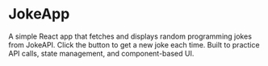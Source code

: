 # JokeApp
A simple React app that fetches and displays random programming jokes from JokeAPI. Click the button to get a new joke each time. Built to practice API calls, state management, and component-based UI.

